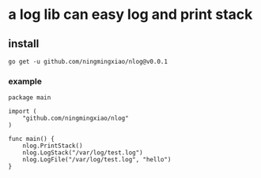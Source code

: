 # a log lib can easy log and print stack


## install
```
go get -u github.com/ningmingxiao/nlog@v0.0.1
```

### example
```
package main

import (
	"github.com/ningmingxiao/nlog"
)

func main() {
	nlog.PrintStack()
	nlog.LogStack("/var/log/test.log")
	nlog.LogFile("/var/log/test.log", "hello")
}
```
